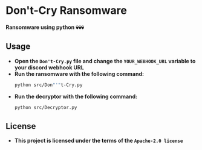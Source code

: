 # **Don't-Cry Ransomware**
**Ransomware using python 💀💀💀**

## **Usage**  
- **Open the `Don't-Cry.py` file and change the `YOUR_WEBHOOK_URL` variable to your discord webhook URL**  
- **Run the ransomware with the following command:**  
  ```bash
  python src/Don"'"t-Cry.py
  ```  
- **Run the decryptor with the following command:**  
  ```bash
  python src/Decryptor.py
  ```
## **License**  
- **This project is licensed under the terms of the `Apache-2.0 license`**
